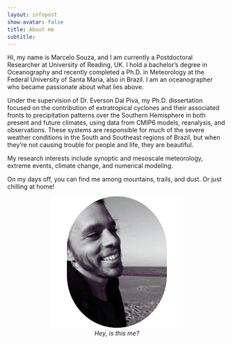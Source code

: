 ```yaml
---
layout: infopost
show-avatar: false
title: About me
subtitle: 
---
```

Hi, my name is Marcelo Souza, and I am currently a Postdoctoral Researcher at University of Reading, UK. I hold a bachelor’s degree in Oceanography and recently completed a Ph.D. in Meteorology at the Federal University of Santa Maria, also in Brazil. I am an oceanographer who became passionate about what lies above.

Under the supervision of Dr. Everson Dal Piva, my Ph.D. dissertation focused on the contribution of extratropical cyclones and their associated fronts to precipitation patterns over the Southern Hemisphere in both present and future climates, using data from CMIP6 models, reanalysis, and observations. These systems are responsible for much of the severe weather conditions in the South and Southeast regions of Brazil, but when they’re not causing trouble for people and life, they are beautiful.

My research interests include synoptic and mesoscale meteorology, extreme events, climate change, and numerical modeling.

On my days off, you can find me among mountains, trails, and dust. Or just chilling at home!

<p align="center">
    <img src="/assets/img/eu3.png" alt="Este cara sou eu!" style="width: 60%;">
    <br>
    <i>Hey, is this me?</i>
</p>